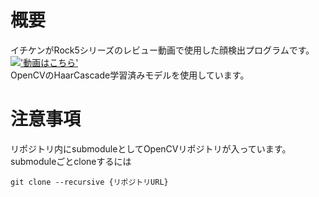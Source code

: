 # 概要
イチケンがRock5シリーズのレビュー動画で使用した顔検出プログラムです。  
[!['動画はこちら'](http://img.youtube.com/vi/F07dwtsy238/0.jpg)](https://www.youtube.com/watch?v=F07dwtsy238)  
OpenCVのHaarCascade学習済みモデルを使用しています。

# 注意事項
リポジトリ内にsubmoduleとしてOpenCVリポジトリが入っています。  
submoduleごとcloneするには

```git clone --recursive {リポジトリURL}```